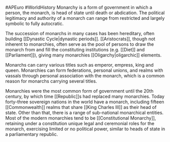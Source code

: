#APEuro #WorldHistory 
Monarchy is a form of government in which a person, the monarch, is head of state until death or abdication. The political legitimacy and authority of a monarch can range from restricted and largely symbolic to fully autocratic.

The succession of monarchs in many cases has been hereditary, often building [[Dynastic Cycle|dynastic periods]]. [[Aristocrats]], though not inherent to monarchies, often serve as the pool of persons to draw the monarch from and fill the constituting institutions (e.g. [[Diet]] and [[Parliament]]), giving many monarchies [[Oligarchy|oligarchic]] elements.

Monarchs can carry various titles such as emperor, empress, king and queen. Monarchies can form federations, personal unions, and realms with vassals through personal association with the monarch, which is a common reason for monarchs carrying several titles.

Monarchies were the most common form of government until the 20th century, by which time [[Republic]]s had replaced many monarchies. Today forty-three sovereign nations in the world have a monarch, including fifteen [[Commonwealth]] realms that share [[King Charles III]] as their head of state. Other than that, there is a range of sub-national monarchical entities. Most of the modern monarchies tend to be [[Constitutional Monarchy]], retaining under a constitution unique legal and ceremonial roles for the monarch, exercising limited or no political power, similar to heads of state in a parliamentary republic.